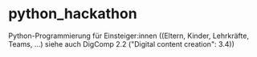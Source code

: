# python_hackathon
Python-Programmierung für Einsteiger:innen ((Eltern, Kinder, Lehrkräfte, Teams, ...) siehe auch DigComp 2.2 ("Digital content creation": 3.4))
